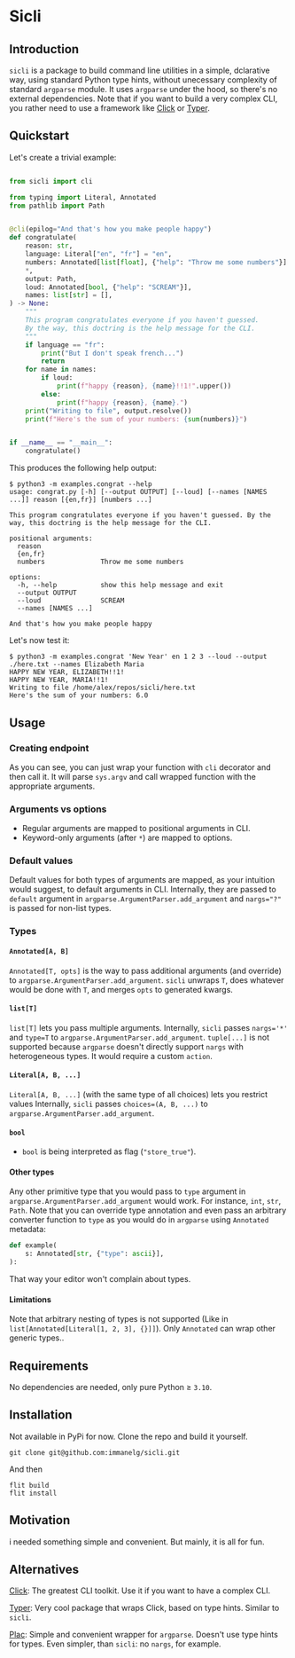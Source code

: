 # Sicli
## Introduction
`sicli` is a package to build command line utilities in a simple, dclarative way, using standard Python type hints, without unecessary complexity of standard `argparse` module. It uses `argparse` under the hood, so there's no external dependencies. Note that if you want to build a very complex CLI, you rather need to use a framework like [Click](https://click.palletsprojects.com/en) or [Typer](https://typer.tiangolo.com/).

## Quickstart
Let's create a trivial example:
```python

from sicli import cli

from typing import Literal, Annotated
from pathlib import Path


@cli(epilog="And that's how you make people happy")
def congratulate(
    reason: str,
    language: Literal["en", "fr"] = "en",
    numbers: Annotated[list[float], {"help": "Throw me some numbers"}] = [],
    *,
    output: Path,
    loud: Annotated[bool, {"help": "SCREAM"}],
    names: list[str] = [],
) -> None:
    """
    This program congratulates everyone if you haven't guessed.
    By the way, this doctring is the help message for the CLI.
    """
    if language == "fr":
        print("But I don't speak french...")
        return
    for name in names:
        if loud:
            print(f"happy {reason}, {name}!!1!".upper())
        else:
            print(f"happy {reason}, {name}.")
    print("Writing to file", output.resolve())
    print(f"Here's the sum of your numbers: {sum(numbers)}")


if __name__ == "__main__":
    congratulate()
```

This produces the following help output:
```
$ python3 -m examples.congrat --help
usage: congrat.py [-h] [--output OUTPUT] [--loud] [--names [NAMES ...]] reason [{en,fr}] [numbers ...]

This program congratulates everyone if you haven't guessed. By the way, this doctring is the help message for the CLI.

positional arguments:
  reason
  {en,fr}
  numbers              Throw me some numbers

options:
  -h, --help           show this help message and exit
  --output OUTPUT
  --loud               SCREAM
  --names [NAMES ...]

And that's how you make people happy
```
Let's now test it:
```
$ python3 -m examples.congrat 'New Year' en 1 2 3 --loud --output ./here.txt --names Elizabeth Maria
HAPPY NEW YEAR, ELIZABETH!!1!
HAPPY NEW YEAR, MARIA!!1!
Writing to file /home/alex/repos/sicli/here.txt
Here's the sum of your numbers: 6.0
```

## Usage
### Creating endpoint
As you can see, you can just wrap your function with `cli` decorator and then call it. It will parse `sys.argv` and call wrapped function with the appropriate arguments.
### Arguments vs options
- Regular arguments are mapped to positional arguments in CLI.
- Keyword-only arguments (after `*`) are mapped to options.
### Default values
Default values for both types of arguments are mapped, as your intuition would suggest, to default arguments in CLI.
Internally, they are passed to  `default` argument in `argparse.ArgumentParser.add_argument` and `nargs="?"` is passed for non-list types.
### Types

#### `Annotated[A, B]`
`Annotated[T, opts]` is the way to pass additional arguments (and override) to `argparse.ArgumentParser.add_argument`. `sicli` unwraps `T`, does whatever would be done with `T`, and merges `opts` to generated kwargs. 

#### `list[T]`
`list[T]` lets you pass multiple arguments. Internally, `sicli` passes `nargs='*'` and `type=T` to `argparse.ArgumentParser.add_argument`. `tuple[...]` is not supported because `argparse` doesn't directly support `nargs` with heterogeneous types. It would require a custom `action`.

#### `Literal[A, B, ...]`
`Literal[A, B, ...]` (with the same type of all choices) lets you restrict values  Internally, `sicli` passes `choices=(A, B, ...)` to `argparse.ArgumentParser.add_argument`.

#### `bool`
- `bool` is being interpreted as flag (`"store_true"`).

#### Other types
Any other primitive type that you would pass to `type` argument in `argparse.ArgumentParser.add_argument` would work. For instance, `int`, `str`, `Path`.
Note that you can override type annotation and even pass an arbitrary converter function to `type` as you would do in `argparse` using `Annotated` metadata:
```python
def example(
    s: Annotated[str, {"type": ascii}],
):
```
That way your editor won't complain about types.

#### Limitations
Note that arbitrary nesting of types is not supported (Like in `list[Annotated[Literal[1, 2, 3], {}]]`). Only `Annotated` can wrap other generic types..

## Requirements
No dependencies are needed, only pure Python ≥ `3.10`.

## Installation
Not available in PyPi for now. Clone the repo and build it yourself.
```
git clone git@github.com:immanelg/sicli.git
```
And then
```
flit build
flit install
```

## Motivation
i needed something simple and convenient. But mainly, it is all for fun.

## Alternatives
[Click](https://click.palletsprojects.com/en): The greatest CLI toolkit. Use it if you want to have a complex CLI.

[Typer](https://typer.tiangolo.com/): Very cool package that wraps Click, based on type hints. Similar to `sicli`.

[Plac](https://plac.readthedocs.io/en/latest/): Simple and convenient wrapper for `argparse`. Doesn't use type hints for types. Even simpler, than `sicli`: no `nargs`, for example.
